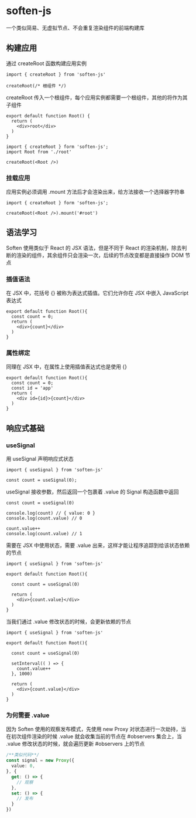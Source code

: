 # soften-js

一个类似简易、无虚拟节点、不会重复渲染组件的前端构建库

## 构建应用

通过 createRoot 函数构建应用实例

````tsx
import { createRoot } from 'soften-js'

createRoot(/* 根组件 */)
````
  createRoot  传入一个根组件，每个应用实例都需要一个根组件，其他的将作为其子组件
```tsx
export default function Root() {
  return (
    <div>root</div>
  )
}
```
```tsx
import { createRoot } form 'soften-js';
import Root from './root'

createRoot(<Root />)
```
### 挂载应用

应用实例必须调用  .mount  方法后才会渲染出来，给方法接收一个选择器字符串
```tsx
import { createRoot } form 'soften-js';

createRoot(<Root />).mount('#root')
```

## 语法学习

Soften 使用类似于 React 的 JSX 语法，但是不同于 React 的渲染机制，除去判断的渲染的组件，其余组件只会渲染一次，后续的节点改变都是直接操作 DOM 节点

### 插值语法
在 JSX 中，花括号 {} 被称为表达式插值。它们允许你在 JSX 中嵌入 JavaScript 表达式
```tsx
export default function Root(){
  const count = 0;
  return (
    <div>{count}</div>
  )
}
```

### 属性绑定
同理在 JSX 中，在属性上使用插值表达式也是使用 {}
```tsx
export default function Root(){
  const count = 0;
  const id = 'app'
  return (
    <div id={id}>{count}</div>
  )
}
```


## 响应式基础

### useSignal
用 useSignal 声明响应式状态
```tsx
import { useSignal } from 'soften-js'

const count = useSignal(0);
```
useSignal   接收参数，然后返回一个包裹着 .value 的 Signal 构造函数中返回
```tsx
const count = useSignal(0)

console.log(count) // { value: 0 }
console.log(count.value) // 0

count.value++
console.log(count.value) // 1
```
需要在 JSX 中使用状态，需要 .value 出来，这样才能让程序追踪到给该状态依赖的节点
```tsx
import { useSignal } from 'soften-js'

export default function Root(){

  const count = useSignal(0)
  
  return (
    <div>{count.value}</div>
  )
}
```
当我们通过 .value 修改状态的时候，会更新依赖的节点
```tsx
import { useSignal } from 'soften-js'

export default function Root(){

  const count = useSignal(0)

  setInterval(( ) => {
    count.value++
  }, 1000)
  
  return (
    <div>{count.value}</div>
  )
}
```
### 为何需要 .value
因为 Soften 使用的观察发布模式，先使用 new Proxy 对状态进行一次劫持，当在初次组件渲染的时候 .value 就会收集当前的节点在 #observers 集合上，当 .value 修改状态的时候，就会遍历更新 #observers 上的节点
```ts
/**类似代码**/
const signal = new Proxy({
  value: 0,
}, {
  get: () => {
    // 观察
  },
  set: () => {
    // 发布
  }
})
```
